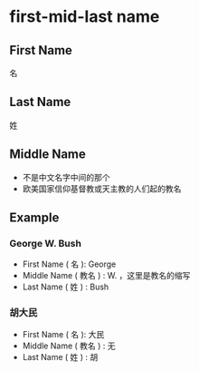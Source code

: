 # first-mid-last name

## First Name

名

## Last Name

姓

## Middle Name

* 不是中文名字中间的那个
* 欧美国家信仰基督教或天主教的人们起的教名

## Example

### George W. Bush

* First Name ( 名 ): George
* Middle Name ( 教名 ) : W. ，这里是教名的缩写
* Last Name ( 姓 ) : Bush


### 胡大民 

* First Name ( 名 ): 大民
* Middle Name ( 教名 ) : 无 
* Last Name ( 姓 ) : 胡


